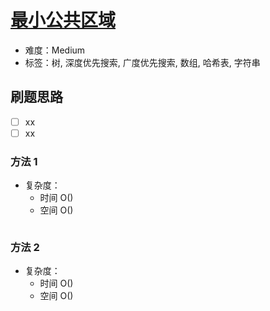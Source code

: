 # [最小公共区域](https://leetcode-cn.com/problems/smallest-common-region/)

- 难度：Medium
- 标签：树, 深度优先搜索, 广度优先搜索, 数组, 哈希表, 字符串

## 刷题思路

- [ ] xx
- [ ] xx

### 方法 1

- 复杂度：
    - 时间 O()
    - 空间 O()

``` js

```

### 方法 2

- 复杂度：
    - 时间 O()
    - 空间 O()

``` js

```
